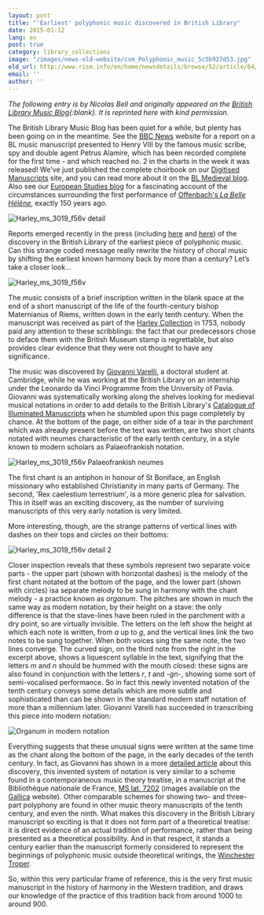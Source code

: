 ```yaml
---
layout: post
title: "'Earliest' polyphonic music discovered in British Library"
date: 2015-01-12
lang: en
post: true
category: library_collections
image: "/images/news-old-website/csm_Polyphonic_music_5c5b927d53.jpg"
old_url: http://www.rism.info/en/home/newsdetails/browse/52/article/64/earliest-polyphonic-music-discovered-in-british-library.html
email: ''
author: ''
---
```


_The following entry is by Nicolas Bell and originally appeared on the [British Library Music Blog](http://britishlibrary.typepad.co.uk/music/2014/12/earliest-polyphonic-music-discovered-in-british-library.html){:blank}. It is reprinted here with kind permission._

The British Library Music Blog has been quiet for a while, but plenty has been going on in the meantime. See the [BBC News](http://www.bbc.co.uk/news/uk-england-london-29693410) website for a report on a BL music manuscript presented to Henry VIII by the famous music scribe, spy and double agent Petrus Alamire, which has been recorded complete for the first time - and which reached no. 2 in the charts in the week it was released! We've just published the complete choirbook on our [Digitised Manuscripts](http://www.bl.uk/manuscripts/FullDisplay.aspx?index=0&ref=Royal_MS_8_G_VII) site, and you can read more about it on the [BL Medieval blog](http://britishlibrary.typepad.co.uk/digitisedmanuscripts/2014/12/tudor-scribe-and-spy-at-no-2-in-the-official-classical-charts.html). Also see our [European Studies blog](http://britishlibrary.typepad.co.uk/european/2014/12/a-dish-fit-for-the-gods.html) for a fascinating account of the circumstances surrounding the first performance of [Offenbach's _La Belle Hélène_](http://www.bl.uk/manuscripts/FullDisplay.aspx?index=6&ref=Zweig_MS_72), exactly 150 years ago.

![Harley_ms_3019_f56v detail](http://britishlibrary.typepad.co.uk/.a/6a00d8341c464853ef01b8d0ac7683970c-pi)

Reports emerged recently in the press (including [here](http://www.theguardian.com/music/2014/dec/17/polyphonic-music-fragment-origins-rewritten) and [here](http://www.telegraph.co.uk/culture/music/music-news/11297635/Manuscript-showing-birth-of-1000-years-of-choral-music-discovered.html)) of the discovery in the British Library of the earliest piece of polyphonic music. Can this strange coded message really rewrite the history of choral music by shifting the earliest known harmony back by more than a century? Let’s take a closer look…

![Harley_ms_3019_f56v](http://britishlibrary.typepad.co.uk/.a/6a00d8341c464853ef01b8d0ac4d70970c-pi)

The music consists of a brief inscription written in the blank space at the end of a short manuscript of the life of the fourth-century bishop Maternianus of Riems, written down in the early tenth century. When the manuscript was received as part of the [Harley Collection](http://www.bl.uk/reshelp/findhelprestype/manuscripts/harleymss/harleymss.html) in 1753, nobody paid any attention to these scribblings: the fact that our predecessors chose to deface them with the British Museum stamp is regrettable, but also provides clear evidence that they were not thought to have any significance.

The music was discovered by [Giovanni Varelli](https://www.mus.cam.ac.uk/), a doctoral student at Cambridge, while he was working at the British Library on an internship under the Leonardo da Vinci Programme from the University of Pavia. Giovanni was systematically working along the shelves looking for medieval
musical notations in order to add details to the British Library's [Catalogue of Illuminated Manuscripts](http://www.bl.uk/catalogues/illuminatedmanuscripts/record.asp?MSID=4050&CollID=8&NStart=3019) when he stumbled upon this page completely by chance. At the bottom of the page, on either side of a tear in the parchment which was already present before the text was written, are two short chants notated with neumes characteristic of the early tenth century, in a style known to modern scholars as Palaeofrankish notation.

![Harley_ms_3019_f56v Palaeofrankish neumes](http://a1.typepad.com/6a0163068f2bbe970d01b8d0ac7509970c-pi)

The first chant is an antiphon in honour of St Boniface, an English missionary who established Christianity in many parts of Germany. The second, 'Rex caelestium terrestrium', is a more generic plea for salvation. This in itself was an exciting discovery, as the number of surviving manuscripts of this very early notation is very limited.

More interesting, though, are the strange patterns of vertical lines with dashes on their tops and circles on their bottoms:

![Harley_ms_3019_f56v detail 2](http://britishlibrary.typepad.co.uk/.a/6a00d8341c464853ef01bb07c75ac0970d-pi)

Closer inspection reveals that these symbols represent two separate voice parts - the upper part (shown with horizontal dashes) is the melody of the first chant notated at the bottom of the page, and the lower part (shown with circles) isa separate melody to be sung in harmony with the chant melody - a practice known as _organum_. The pitches are shown in much the same way as modern notation, by their height on a stave: the only difference is that the stave-lines have been ruled in the parchment with a dry point, so are virtually invisible. The letters on the left show the height at which each note is written, from _a_ up to _g_, and the vertical lines link the two notes to be sung together. When both voices sing the same note, the two lines converge. The curved sign, on the third note from the right in the excerpt above, shows a liquescent syllable in the text, signifying that the letters _m_ and _n_ should be hummed with the mouth closed: these signs are also found in conjunction with the letters _r_, _t_ and -_gn_-, showing some sort of semi-vocalised performance. So in fact this newly invented notation of the tenth century conveys some details which are more subtle and sophisticated than can be shown in the standard modern staff notation of more than a millennium later. Giovanni Varelli has succeeded in transcribing this piece into modern notation:

![Organum in modern notation](http://britishlibrary.typepad.co.uk/.a/6a00d8341c464853ef01b8d0ac697b970c-pi)

Everything suggests that these unusual signs were written at the same time as the chant along the bottom of the page, in the early decades of the tenth century. In fact, as Giovanni has shown in a more [detailed article](http://journals.cambridge.org/action/displayAbstract?aid=9017444) about this discovery, this invented system of notation is very similar to a scheme found in a contemporaneous music theory treatise, in a manuscript at the Bibliothèque nationale de France, [MS lat. 7202](http://gallica.bnf.fr/ark:/12148/btv1b8432473s/f119.image.r=7202.langEN) (images available on the [Gallica](http://gallica.bnf.fr/ark:/12148/btv1b8432473s/f119.image.r=7202.langEN) website). Other comparable schemes for showing two- and three-part polyphony are found in other music theory manuscripts of the tenth century, and even the ninth. What makes this discovery in the British Library manuscript so exciting is that it does not form part of a theoretical treatise: it is direct evidence of an actual tradition of performance, rather than being presented as a theoretical possibility. And in that respect, it stands a century earlier than the manuscript formerly considered to represent the beginnings of polyphonic music outside theoretical writings, the [Winchester Troper](http://parkerweb.stanford.edu/parker/actions/manuscript_description_long_display.do?ms_no=473).

So, within this very particular frame of reference, this is the very first music manuscript in the history of harmony in the Western tradition, and draws our knowledge of the practice of this tradition back from around 1000 to around 900.
